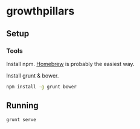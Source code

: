 # growthpillars

## Setup

### Tools

Install npm. [Homebrew](http://brew.sh/) is probably the easiest way.

Install grunt & bower.
```sh
npm install -g grunt bower
```

## Running
```sh
grunt serve
```
